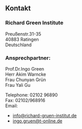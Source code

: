 ## Kontakt

### Richard Green Institute

Preußenstr.31-35  
40883 Ratingen  
Deutschland

### Ansprechpartner:

Prof.Dr.Ingo Green   
Herr Akim Warncke  
Frau Chunyan Grün  
Frau Yali Gu  
  
  
Telephone: 02102 96890  
Fax: 02102/968916  
Email:
- info@richard-gruen-institut.de  
- ingo.gruen@t-online.de
